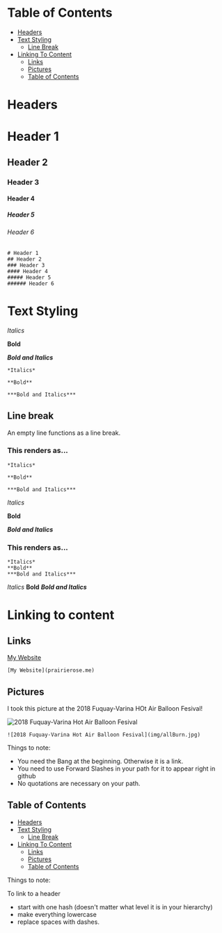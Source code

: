 # Table of Contents

- [Headers](#headers)
- [Text Styling](#text-styling)
    - [Line Break](#line-break)
- [Linking To Content](#linking-to-content)
    - [Links](#links)
    - [Pictures](#pictures)
    - [Table of Contents](#table-of-contents)

# Headers

# Header 1
## Header 2
### Header 3
#### Header 4
##### Header 5
###### Header 6

```
# Header 1
## Header 2
### Header 3
#### Header 4
##### Header 5
###### Header 6
```

# Text Styling

*Italics*

**Bold**

***Bold and Italics***

```
*Italics*

**Bold**

***Bold and Italics***
```

## Line break

An empty line functions as a line break.

### This renders as...
```
*Italics*

**Bold**

***Bold and Italics***
``` 
*Italics*

**Bold**

***Bold and Italics***

### This renders as...

```
*Italics*
**Bold**
***Bold and Italics***
```

*Italics*
**Bold**
***Bold and Italics***


# Linking to content

## Links
[My Website](prairierose.me)

```
[My Website](prairierose.me)
```

##

## Pictures
I took this picture at the 2018 Fuquay-Varina HOt Air Balloon Fesival!

![2018 Fuquay-Varina Hot Air Balloon Fesival](img/allBurn.jpg)

```
![2018 Fuquay-Varina Hot Air Balloon Fesival](img/allBurn.jpg)
```

Things to note:  
- You need the Bang at the beginning.  Otherwise it is a link. 
- You need to use Forward Slashes in your path for it to appear right in github
- No quotations are necessary on your path.

## Table of Contents

- [Headers](#headers)
- [Text Styling](#text-styling)
    - [Line Break](#line-break)
- [Linking To Content](#linking-to-content)
    - [Links](#links)
    - [Pictures](#pictures)
    - [Table of Contents](#table-of-contents)

Things to note:

To link to a header 
- start with one hash (doesn't matter what level it is in your hierarchy)
- make everything lowercase
- replace spaces with dashes.

